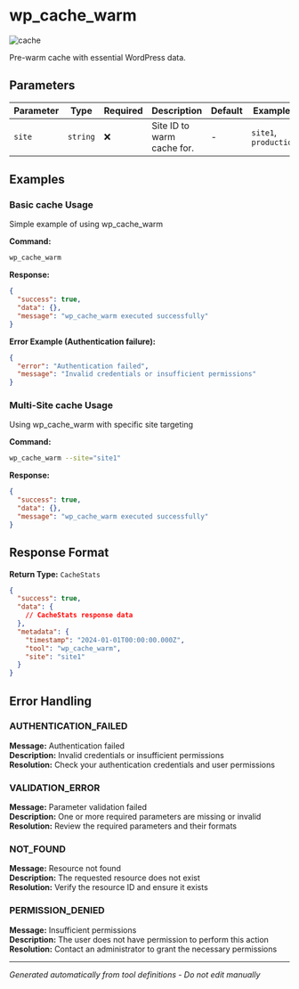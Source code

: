 # wp_cache_warm

![cache](https://img.shields.io/badge/category-cache-grey)

Pre-warm cache with essential WordPress data.

## Parameters

| Parameter | Type | Required | Description | Default | Examples |
|-----------|------|----------|-------------|---------|----------|
| `site` | `string` | ❌ | Site ID to warm cache for. | - | `site1`, `production` |

## Examples

### Basic cache Usage

Simple example of using wp_cache_warm

**Command:**
```bash
wp_cache_warm 
```

**Response:**
```json
{
  "success": true,
  "data": {},
  "message": "wp_cache_warm executed successfully"
}
```

**Error Example (Authentication failure):**
```json
{
  "error": "Authentication failed",
  "message": "Invalid credentials or insufficient permissions"
}
```


### Multi-Site cache Usage

Using wp_cache_warm with specific site targeting

**Command:**
```bash
wp_cache_warm --site="site1"
```

**Response:**
```json
{
  "success": true,
  "data": {},
  "message": "wp_cache_warm executed successfully"
}
```








## Response Format

**Return Type:** `CacheStats`

```json
{
  "success": true,
  "data": {
    // CacheStats response data
  },
  "metadata": {
    "timestamp": "2024-01-01T00:00:00.000Z",
    "tool": "wp_cache_warm",
    "site": "site1"
  }
}
```

## Error Handling

### AUTHENTICATION_FAILED

**Message:** Authentication failed  
**Description:** Invalid credentials or insufficient permissions  
**Resolution:** Check your authentication credentials and user permissions


### VALIDATION_ERROR

**Message:** Parameter validation failed  
**Description:** One or more required parameters are missing or invalid  
**Resolution:** Review the required parameters and their formats


### NOT_FOUND

**Message:** Resource not found  
**Description:** The requested resource does not exist  
**Resolution:** Verify the resource ID and ensure it exists


### PERMISSION_DENIED

**Message:** Insufficient permissions  
**Description:** The user does not have permission to perform this action  
**Resolution:** Contact an administrator to grant the necessary permissions




---

*Generated automatically from tool definitions - Do not edit manually*
